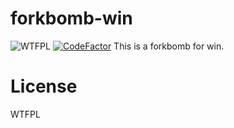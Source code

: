 # forkbomb-win
![WTFPL](http://www.wtfpl.net/wp-content/uploads/2012/12/wtfpl-badge-1.png) [![CodeFactor](https://www.codefactor.io/repository/github/poly000/forkbomb-win/badge/master)](https://www.codefactor.io/repository/github/poly000/forkbomb-win/overview/master)
This is a forkbomb for win.

# License

WTFPL
